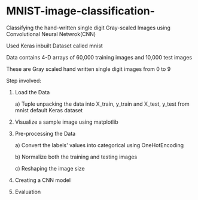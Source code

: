 # MNIST-image-classification-
Classifying the hand-written single digit Gray-scaled Images using Convolutional Neural Netwrok(CNN)

Used Keras inbuilt Dataset called mnist

Data contains 4-D arrays of 60,000 training images and 10,000 test images

These are Gray scaled hand written single digit images from 0 to 9

Step involved:

1) Load the Data

    a) Tuple unpacking the data into X_train, y_train and X_test, y_test from mnist default Keras dataset
    
2) Visualize a sample image using matplotlib

3) Pre-processing the Data

    a) Convert the labels' values into categorical using OneHotEncoding
    
    b) Normalize both the training and testing images 
    
    c) Reshaping the image size
    
4) Creating a CNN model

5) Evaluation
